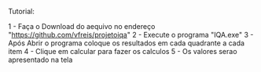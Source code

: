 Tutorial:

1 - Faça o Download do aequivo no endereço "https://github.com/vfreis/projetoiqa"
2 - Execute o programa "IQA.exe"
3 - Após Abrir o programa coloque os resultados em cada quadrante a cada item 
4 - Clique em calcular para fazer os calculos
5 - Os valores serao apresentado na tela 

